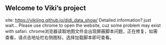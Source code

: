 ## Welcome to Viki’s project

site: https://vikijing.github.io/didi_data_show/
Detailed information? just wait...
Please use chrome to open the website, cuz some problem may exist with safari.
chrome浏览器读取地图文件会出现屏蔽脚本问题，正在修复，如需查看，请点击地址栏右侧图标，选择加载脚本即可查看。

